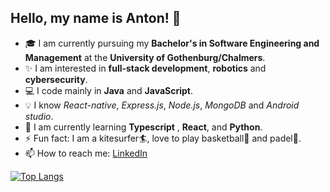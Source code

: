 
## Hello, my name is Anton! 👋



 -  🎓 I am currently pursuing my **Bachelor's in Software Engineering and Management** at the **University of Gothenburg/Chalmers**.
 -  ✨ I am interested in **full-stack development**, **robotics** and **cybersecurity**.
 -  :computer: I code mainly in **Java** and **JavaScript**.
 -  :bulb:  I know *React-native*, *Express.js*, *Node.js*, *MongoDB* and *Android studio*.
 -  🌱 I am currently learning **Typescript** , **React**, and **Python**. 
 -  ⚡ Fun fact: I am a kitesurfer:surfer:, love to play basketball:basketball: and padel:tennis:. 
 -  📫 How to reach me: [LinkedIn](https://www.linkedin.com/in/anton-golubenko-957a03212/)
  
  
  [![Top Langs](https://github-readme-stats.vercel.app/api/top-langs/?username=anuraghazra)](https://github.com/anuraghazra/github-readme-stats)
  



<!--
**d0nate110/d0nate110** is a ✨ _special_ ✨ repository because its `README.md` (this file) appears on your GitHub profile.

Here are some ideas to get you started:

- 🔭 I’m currently working on ...
- 🌱 I’m currently learning ...
- 👯 I’m looking to collaborate on ...
- 🤔 I’m looking for help with ...
- 💬 Ask me about ...
- 📫 How to reach me: ...
- 😄 Pronouns: ...
- ⚡ Fun fact: ...
-->
